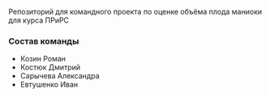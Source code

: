 Репозиторий для командного проекта по оценке объёма плода маниоки для курса ПРиРС

### Состав команды

* Козин Роман
* Костюк Дмитрий
* Сарычева Александра
* Евтушенко Иван